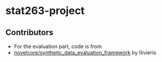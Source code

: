 # stat263-project
## Contributors

- For the evaluation part, code is from
- [novelcore/synthetic_data_evaluation_framework](https://github.com/novelcore/synthetic_data_evaluation_framework.git) by Ilivieris

